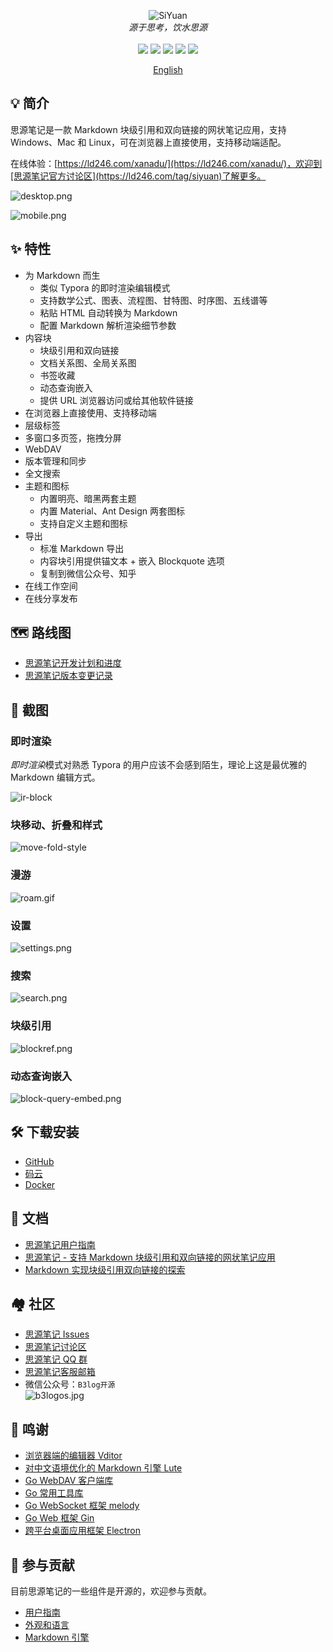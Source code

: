 <p align="center">
<img alt="SiYuan" src="https://b3log.org/images/brand/siyuan-128.png">
<br>
<em>源于思考，饮水思源</em>
<br><br>
<a title="Releases" target="_blank" href="https://github.com/siyuan-note/siyuan/releases"><img src="https://img.shields.io/github/release/siyuan-note/siyuan.svg?style=flat-square&color=FF9900"></a>
<a title="Release Date" target="_blank" href="https://github.com/siyuan-note/siyuan/releases"><img src="https://img.shields.io/github/release-date/siyuan-note/siyuan.svg?style=flat-square&color=99CCFF"></a>
<a title="Downloads" target="_blank" href="https://github.com/siyuan-note/siyuan/releases"><img src="https://img.shields.io/github/downloads/siyuan-note/siyuan/total.svg?style=flat-square&color=blueviolet"></a>
<a title="Docker Pulls" target="_blank" href="https://hub.docker.com/r/b3log/siyuan"><img src="https://img.shields.io/docker/pulls/b3log/siyuan.svg?style=flat-square&color=FF96B4"></a>
<a title="Hits" target="_blank" href="https://github.com/siyuan-note/siyuan"><img src="https://hits.b3log.org/siyuan-note/siyuan.svg"></a>
</p>

<p align="center">
<a href="https://github.com/siyuan-note/siyuan/blob/master/README_en_US.md">English</a>
</p>

## 💡 简介

思源笔记是一款 Markdown 块级引用和双向链接的网状笔记应用，支持 Windows、Mac 和 Linux，可在浏览器上直接使用，支持移动端适配。

在线体验：[https://ld246.com/xanadu/](https://ld246.com/xanadu/)，欢迎到[思源笔记官方讨论区](https://ld246.com/tag/siyuan)了解更多。

![desktop.png](https://cdn.jsdelivr.net/gh/siyuan-note/siyuan@master/screenshots/desktop.png)

![mobile.png](https://cdn.jsdelivr.net/gh/siyuan-note/siyuan@master/screenshots/mobile.png)

## ✨  特性

* 为 Markdown 而生
  * 类似 Typora 的即时渲染编辑模式
  * 支持数学公式、图表、流程图、甘特图、时序图、五线谱等
  * 粘贴 HTML 自动转换为 Markdown
  * 配置 Markdown 解析渲染细节参数
* 内容块
  * 块级引用和双向链接
  * 文档关系图、全局关系图
  * 书签收藏
  * 动态查询嵌入
  * 提供 URL 浏览器访问或给其他软件链接 
* 在浏览器上直接使用、支持移动端
* 层级标签
* 多窗口多页签，拖拽分屏
* WebDAV
* 版本管理和同步
* 全文搜索
* 主题和图标
  * 内置明亮、暗黑两套主题
  * 内置 Material、Ant Design 两套图标
  * 支持自定义主题和图标
* 导出
  * 标准 Markdown 导出
  * 内容块引用提供锚文本 + 嵌入 Blockquote 选项
  * 复制到微信公众号、知乎
* 在线工作空间
* 在线分享发布

## 🗺️ 路线图

* [思源笔记开发计划和进度](https://github.com/siyuan-note/siyuan/projects/1)
* [思源笔记版本变更记录](https://github.com/siyuan-note/siyuan/blob/master/CHANGE_LOGS.md)

## 📸 截图

### 即时渲染

*即时渲染*模式对熟悉 Typora 的用户应该不会感到陌生，理论上这是最优雅的 Markdown 编辑方式。

![ir-block](https://cdn.jsdelivr.net/gh/siyuan-note/siyuan@master/screenshots/ir-block.gif)

### 块移动、折叠和样式

![move-fold-style](https://cdn.jsdelivr.net/gh/siyuan-note/siyuan@master/screenshots/move-fold-style.gif)

### 漫游

![roam.gif](https://cdn.jsdelivr.net/gh/siyuan-note/siyuan@master/screenshots/roam.gif)

### 设置

![settings.png](https://cdn.jsdelivr.net/gh/siyuan-note/siyuan@master/screenshots/settings.png)

### 搜索

![search.png](https://cdn.jsdelivr.net/gh/siyuan-note/siyuan@master/screenshots/search.png)

### 块级引用

![blockref.png](https://cdn.jsdelivr.net/gh/siyuan-note/siyuan@master/screenshots/block-ref.gif)

### 动态查询嵌入

![block-query-embed.png](https://cdn.jsdelivr.net/gh/siyuan-note/siyuan@master/screenshots/block-query-embed.png)

## 🛠️ 下载安装

* [GitHub](https://github.com/siyuan-note/siyuan/releases)
* [码云](https://gitee.com/siyuan-note/siyuan/releases)
* [Docker](https://hub.docker.com/r/b3log/siyuan)

## 📜 文档

* [思源笔记用户指南](https://ld246.com/udanax/1602224134353)
* [思源笔记 - 支持 Markdown 块级引用和双向链接的网状笔记应用](https://ld246.com/article/1598872180233)
* [Markdown 实现块级引用双向链接的探索](https://ld246.com/article/1597226949061)

## 🏘️ 社区

* [思源笔记 Issues](https://github.com/siyuan-note/siyuan/issues)
* [思源笔记讨论区](https://ld246.com/tag/siyuan)
* [思源笔记 QQ 群](https://jq.qq.com/?_wv=1027&k=brIyNm7y)
* [思源笔记客服邮箱](mailto:support@b3log.org)
* 微信公众号：`B3log开源`  
  ![b3logos.jpg](https://b3logfile.com/file/2020/08/b3logos-032af045.jpg)

## 🙏 鸣谢

* [浏览器端的编辑器 Vditor](https://github.com/Vanessa219/vditor)
* [对中文语境优化的 Markdown 引擎 Lute](https://github.com/88250/lute)
* [Go WebDAV 客户端库](https://github.com/88250/gowebdav)
* [Go 常用工具库](https://github.com/88250/gulu)
* [Go WebSocket 框架 melody](https://github.com/88250/melody)
* [Go Web 框架 Gin](https://github.com/gin-gonic/gin)
* [跨平台桌面应用框架 Electron](https://github.com/electron/electron)

## 💌 参与贡献

目前思源笔记的一些组件是开源的，欢迎参与贡献。

* [用户指南](https://github.com/siyuan-note/user-guide-zh_CN)
* [外观和语言](https://github.com/siyuan-note/appearance)
* [Markdown 引擎](https://github.com/88250/lute)

